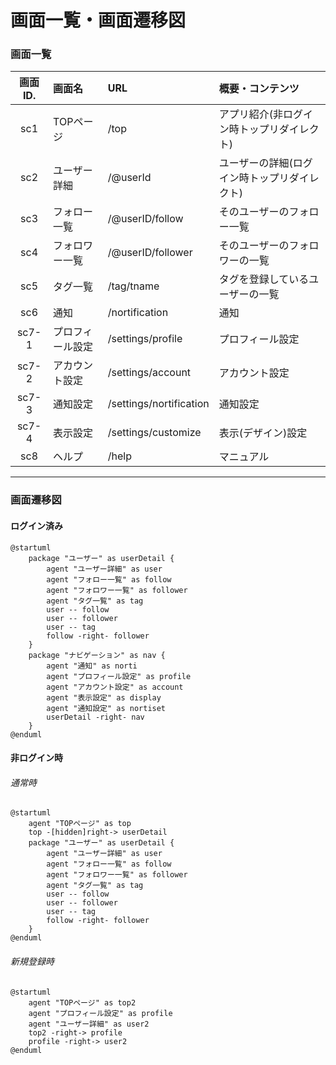 # 画面一覧・画面遷移図

### 画面一覧

|画面ID.|画面名|URL|概要・コンテンツ|
|:-:|:-|:-|:-|
| sc1 | TOPページ |  /top  | アプリ紹介(非ログイン時トップリダイレクト)    |
| sc2 | ユーザー詳細 | /@userId | ユーザーの詳細(ログイン時トップリダイレクト) |
| sc3 | フォロー一覧 | /@userID/follow | そのユーザーのフォロー一覧 |
| sc4 | フォロワー一覧 | /@userID/follower | そのユーザーのフォロワーの一覧|
|sc5|タグ一覧|/tag/tname|タグを登録しているユーザーの一覧|
|sc6|通知|/nortification|通知|
|sc7-1|プロフィール設定|/settings/profile|プロフィール設定|
|sc7-2|アカウント設定|/settings/account|アカウント設定|
|sc7-3|通知設定|/settings/nortification|通知設定|
|sc7-4|表示設定|/settings/customize|表示(デザイン)設定|
|sc8|ヘルプ|/help|マニュアル|

***

### 画面遷移図


#### ログイン済み

```uml
@startuml
	package "ユーザー" as userDetail {
		agent "ユーザー詳細" as user
		agent "フォロー一覧" as follow
		agent "フォロワー一覧" as follower
		agent "タグ一覧" as tag
		user -- follow
		user -- follower
		user -- tag
		follow -right- follower
	}
	package "ナビゲーション" as nav {
		agent "通知" as norti
		agent "プロフィール設定" as profile
		agent "アカウント設定" as account
		agent "表示設定" as display
		agent "通知設定" as nortiset
		userDetail -right- nav
	}
@enduml
```

#### 非ログイン時

###### 通常時
```uml
@startuml
	agent "TOPページ" as top
	top -[hidden]right-> userDetail
	package "ユーザー" as userDetail {
		agent "ユーザー詳細" as user
		agent "フォロー一覧" as follow
		agent "フォロワー一覧" as follower
		agent "タグ一覧" as tag
		user -- follow
		user -- follower
		user -- tag
		follow -right- follower
	}
@enduml
```

###### 新規登録時
```uml
@startuml
	agent "TOPページ" as top2
	agent "プロフィール設定" as profile
	agent "ユーザー詳細" as user2
	top2 -right-> profile
	profile -right-> user2
@enduml
```
